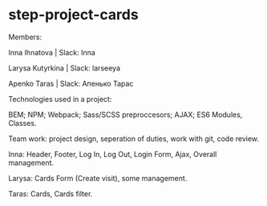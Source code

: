 # step-project-cards
Members:

Inna Ihnatova | Slack: Inna

Larysa Kutyrkina | Slack: larseeya

Apenko Taras | Slack: Апенько Тарас

Technologies used in a project:

BEM;
NPM;
Webpack;
Sass/SCSS preproccesors;
AJAX;
ES6 Modules, Classes.

Team work: project design, seperation of duties, work with git, code review.

Inna: Header, Footer, Log In, Log Out, Login Form, Ajax, Overall management.

Larysa: Cards Form (Create visit), some management.

Taras: Cards, Cards filter.
